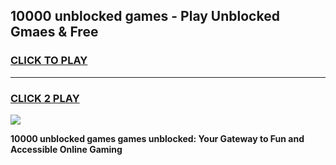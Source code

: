
## 10000 unblocked games - Play Unblocked Gmaes & Free
<h3>
<a href="https://premium.freeplayer.one?title=10000_unblocked_games&ref=19F">CLICK TO PLAY</a></h3>
<hr>

<h3>
<a href="https://premium.freeplayer.one?title=10000_unblocked_games&ref=19F">CLICK 2 PLAY</a>
  
</h3>

<a href="https://premium.freeplayer.one?title=10000_unblocked_games&ref=19F/"><img src="https://clearcache.store/games.png"></a>


**10000 unblocked games games unblocked: Your Gateway to Fun and Accessible Online Gaming**
